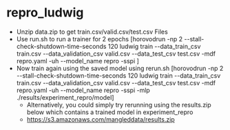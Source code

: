 # repro_ludwig

- Unzip data.zip to get train.csv/valid.csv/test.csv Files
- Use run.sh to run a trainer for 2 epochs [horovodrun -np 2 --stall-check-shutdown-time-seconds 120 ludwig train --data_train_csv  train.csv --data_validation_csv  valid.csv --data_test_csv test.csv -mdf repro.yaml -uh --model_name repro -sspi ]
- Now train again using the saved model using rerun.sh [horovodrun -np 2 --stall-check-shutdown-time-seconds 120 ludwig train --data_train_csv  train.csv --data_validation_csv  valid.csv --data_test_csv test.csv -mdf repro.yaml -uh  --model_name repro -sspi -mlp ./results/experiment_repro/model]
  - Alternatively, you could simply try rerunning using the results.zip below which contains a trained model in experiment_repro
  - https://s3.amazonaws.com/mangleddata/results.zip
